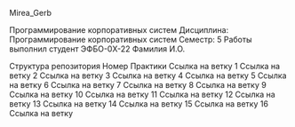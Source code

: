 Mirea_Gerb

Программирование корпоративных систем
Дисциплина: Программирование корпоративных систем
Семестр: 5
Работы выполнил студент ЭФБО-0X-22 Фамилия И.О.

Структура репозитория
Номер
Практики	Ссылка на ветку
1	Ссылка на ветку
2	Ссылка на ветку
3	Ссылка на ветку
4	Ссылка на ветку
5	Ссылка на ветку
6	Ссылка на ветку
7	Ссылка на ветку
8	Ссылка на ветку
9	Ссылка на ветку
10	Ссылка на ветку
11	Ссылка на ветку
12	Ссылка на ветку
13	Ссылка на ветку
14	Ссылка на ветку
15	Ссылка на ветку
16	Ссылка на ветку
